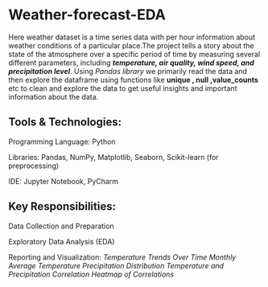 # Weather-forecast-EDA

Here weather dataset is a time series data with per hour information about weather conditions of a particular place.The project tells a story about the state of the atmosphere over a specific period of time by measuring several different parameters, including ***temperature, air quality, wind speed, and precipitation level***.
Using *Pandas library* we primarily read the data and then explore the dataframe using functions like **unique , null ,value_counts** etc to clean and explore the data to get useful insights and important information about the data.

## Tools & Technologies:
Programming Language: Python

Libraries: Pandas, NumPy, Matplotlib, Seaborn, Scikit-learn (for preprocessing)

IDE: Jupyter Notebook, PyCharm

## Key Responsibilities:
Data Collection and Preparation

Exploratory Data Analysis (EDA)

Reporting and Visualization:
*Temperature Trends Over Time
Monthly Average Temperature
Precipitation Distribution
Temperature and Precipitation Correlation
Heatmap of Correlations*
